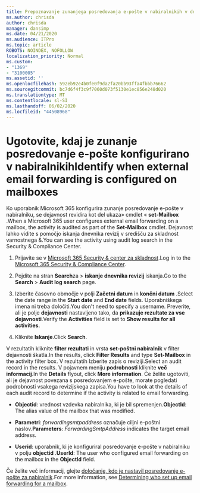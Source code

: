 ```yaml
---
title: Prepoznavanje zunanjega posredovanja e-pošte v nabiralnikih v dnevnikih revizij
ms.author: chrisda
author: chrisda
manager: dansimp
ms.date: 04/21/2020
ms.audience: ITPro
ms.topic: article
ROBOTS: NOINDEX, NOFOLLOW
localization_priority: Normal
ms.custom:
- "1369"
- "3100005"
ms.assetid: ''
ms.openlocfilehash: 592eb92e4b0fe0f9da2fa20bb93ffa4fbbb76662
ms.sourcegitcommit: bc7d6f4f3c9f7060d073f5130e1ec856e248d020
ms.translationtype: MT
ms.contentlocale: sl-SI
ms.lasthandoff: 06/02/2020
ms.locfileid: "44508968"
---
```

# <a name="identify-when-external-email-forwarding-is-configured-on-mailboxes"></a><span data-ttu-id="d9079-102">Ugotovite, kdaj je zunanje posredovanje e-pošte konfigurirano v nabiralnikih</span><span class="sxs-lookup"><span data-stu-id="d9079-102">Identify when external email forwarding is configured on mailboxes</span></span>

<span data-ttu-id="d9079-103">Ko uporabnik Microsoft 365 konfigurira zunanje posredovanje e-pošte v nabiralniku, se dejavnost revidira kot del ukaza» cmdlet « **set-Mailbox** .</span><span class="sxs-lookup"><span data-stu-id="d9079-103">When a Microsoft 365 user configures external email forwarding on a mailbox, the activity is audited as part of the **Set-Mailbox** cmdlet.</span></span> <span data-ttu-id="d9079-104">Dejavnost lahko vidite s pomočjo iskanja dnevnika revizij v središču za skladnost varnostnega &.</span><span class="sxs-lookup"><span data-stu-id="d9079-104">You can see the activity using audit log search in the Security & Compliance Center.</span></span>

1. <span data-ttu-id="d9079-105">Prijavite se v [Microsoft 365 Security & center za skladnost](https://protection.office.com/).</span><span class="sxs-lookup"><span data-stu-id="d9079-105">Log in to the [Microsoft 365 Security & Compliance Center](https://protection.office.com/).</span></span>

2. <span data-ttu-id="d9079-106">Pojdite na stran **Search**za  >  **iskanje dnevnika revizij** iskanja.</span><span class="sxs-lookup"><span data-stu-id="d9079-106">Go to the **Search** > **Audit log search** page.</span></span>

3. <span data-ttu-id="d9079-107">Izberite časovno območje v polji **Začetni datum** in **končni datum** .</span><span class="sxs-lookup"><span data-stu-id="d9079-107">Select the date range in the **Start date** and **End date** fields.</span></span> <span data-ttu-id="d9079-108">Uporabniškega imena ni treba določiti.</span><span class="sxs-lookup"><span data-stu-id="d9079-108">You don't need to specify a username.</span></span> <span data-ttu-id="d9079-109">Preverite, ali je polje **dejavnosti** nastavljeno tako, da **prikazuje rezultate za vse dejavnosti**.</span><span class="sxs-lookup"><span data-stu-id="d9079-109">Verify the **Activities** field is set to **Show results for all activities**.</span></span>

4. <span data-ttu-id="d9079-110">Kliknite **Iskanje**.</span><span class="sxs-lookup"><span data-stu-id="d9079-110">Click **Search**.</span></span>

<span data-ttu-id="d9079-111">V rezultatih kliknite **filter rezultati** in vrsta **set-poštni nabiralnik** v filter dejavnosti škatla.</span><span class="sxs-lookup"><span data-stu-id="d9079-111">In the results, click **Filter Results** and type **Set-Mailbox** in the activity filter box.</span></span> <span data-ttu-id="d9079-112">V rezultatih Izberite zapis o reviziji.</span><span class="sxs-lookup"><span data-stu-id="d9079-112">Select an audit record in the results.</span></span> <span data-ttu-id="d9079-113">V pojavnem meniju **podrobnosti** kliknite **več informacij**.</span><span class="sxs-lookup"><span data-stu-id="d9079-113">In the **Details** flyout, click **More information**.</span></span> <span data-ttu-id="d9079-114">Če želite ugotoviti, ali je dejavnost povezana s posredovanjem e-pošte, morate pogledati podrobnosti vsakega revizijskega zapisa.</span><span class="sxs-lookup"><span data-stu-id="d9079-114">You have to look at the details of each audit record to determine if the activity is related to email forwarding.</span></span>

- <span data-ttu-id="d9079-115">**Objectid**: vrednost vzdevka nabiralnika, ki je bil spremenjen.</span><span class="sxs-lookup"><span data-stu-id="d9079-115">**ObjectId**: The alias value of the mailbox that was modified.</span></span>

- <span data-ttu-id="d9079-116">**Parametri**: _forwardingsmtpaddress_ označuje ciljni e-poštni naslov.</span><span class="sxs-lookup"><span data-stu-id="d9079-116">**Parameters**: _ForwardingSmtpAddress_ indicates the target email address.</span></span>

- <span data-ttu-id="d9079-117">**Userid**: uporabnik, ki je konfiguriral posredovanje e-pošte v nabiralniku v polju **objectid** .</span><span class="sxs-lookup"><span data-stu-id="d9079-117">**UserId**: The user who configured email forwarding on the mailbox in the **ObjectId** field.</span></span>

<span data-ttu-id="d9079-118">Če želite več informacij, glejte [določanje, kdo je nastavil posredovanje e-pošte za nabiralnik](https://docs.microsoft.com/microsoft-365/compliance/auditing-troubleshooting-scenarios#determine-who-set-up-email-forwarding-for-a-mailbox).</span><span class="sxs-lookup"><span data-stu-id="d9079-118">For more information, see [Determining who set up email forwarding for a mailbox](https://docs.microsoft.com/microsoft-365/compliance/auditing-troubleshooting-scenarios#determine-who-set-up-email-forwarding-for-a-mailbox).</span></span>
